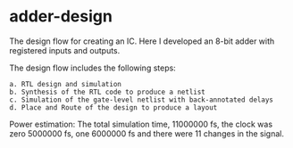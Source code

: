 # adder-design

The design flow for creating an IC. Here I developed an 8-bit adder with registered inputs and outputs.

The design flow includes the following steps: 

	a. RTL design and simulation
	b. Synthesis of the RTL code to produce a netlist
	c. Simulation of the gate-level netlist with back-annotated delays
	d. Place and Route of the design to produce a layout

Power estimation: The total simulation time, 11000000 fs, the clock was zero 5000000 fs, one 6000000 fs and there were 11 changes in the signal.
